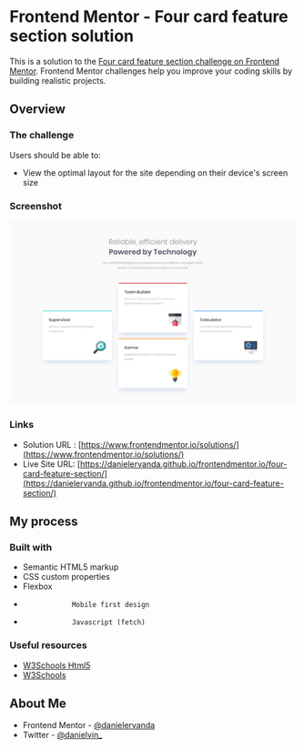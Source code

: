 # Frontend Mentor - Four card feature section solution

This is a solution to the [Four card feature section challenge on Frontend Mentor](https://www.frontendmentor.io/challenges/four-card-feature-section-weK1eFYK). Frontend Mentor challenges help you improve your coding skills by building realistic projects.

## Overview

### The challenge

Users should be able to:

-   View the optimal layout for the site depending on their device's screen size

### Screenshot

![](./design/desktop-design.jpg)

### Links

-   Solution URL : [https://www.frontendmentor.io/solutions/](https://www.frontendmentor.io/solutions/)
-   Live Site URL: [https://danielervanda.github.io/frontendmentor.io/four-card-feature-section/](https://danielervanda.github.io/frontendmentor.io/four-card-feature-section/)

## My process

### Built with

-   Semantic HTML5 markup
-   CSS custom properties
-   Flexbox
-                 Mobile first design
-                 Javascript (fetch)

### Useful resources

-   [W3Schools Html5](https://www.w3schools.com/html/)
-   [W3Schools](https://www.w3schools.com/css/)

## About Me

-   Frontend Mentor - [@danielervanda](https://www.frontendmentor.io/profile/danielervanda)
-   Twitter - [@danielvin\_](https://www.twitter.com/danielvin_)
